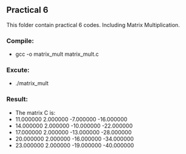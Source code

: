 ## Practical 6

This folder contain practical 6 codes. Including Matrix Multiplication.

### Compile:

* gcc -o matrix_mult matrix_mult.c

### Excute:

* ./matrix_mult

### Result:


* The matrix C is:
* 11.000000 2.000000 -7.000000 -16.000000
* 14.000000 2.000000 -10.000000 -22.000000
* 17.000000 2.000000 -13.000000 -28.000000
* 20.000000 2.000000 -16.000000 -34.000000
* 23.000000 2.000000 -19.000000 -40.000000

